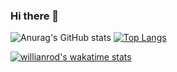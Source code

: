 ### Hi there 👋

<!--
**thiere18/thiere18** is a ✨ _special_ ✨ repository because its `README.md` (this file) appears on your GitHub profile.

Here are some ideas to get you started:

- 🔭 I’m currently working on ...
- 🌱 I’m currently learning ...
- 👯 I’m looking to collaborate on ...
- 🤔 I’m looking for help with ...
- 💬 Ask me about ...
- 📫 How to reach me: ...
- 😄 Pronouns: ...
- ⚡ Fun fact: ...
-->
![Anurag's GitHub stats](https://github-readme-stats.vercel.app/api?username=thiere18&show_icons=true&theme=radical) [![Top Langs](https://github-readme-stats.vercel.app/api/top-langs/?username=thiere18&layout=compact)](https://github.com/anuraghazra/github-readme-stats)

[![willianrod's wakatime stats](https://github-readme-stats.vercel.app/api/wakatime?username=thiere18)](https://github.com/anuraghazra/github-readme-stats)

<!-- <img src="https://github.com/thiere18/thiere18/blob/main/images/stat.svg" alt="My Stats"/>
 -->
